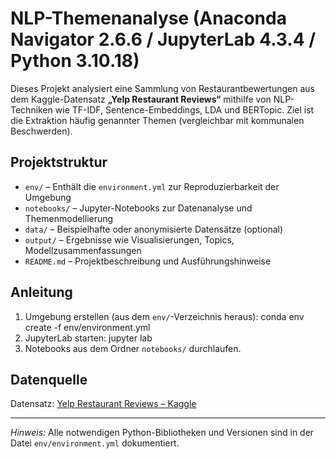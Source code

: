 # NLP-Themenanalyse (Anaconda Navigator 2.6.6 / JupyterLab 4.3.4 / Python 3.10.18)

Dieses Projekt analysiert eine Sammlung von Restaurantbewertungen aus dem Kaggle-Datensatz **„Yelp Restaurant Reviews“** mithilfe von NLP-Techniken wie TF-IDF, Sentence-Embeddings, LDA und BERTopic. Ziel ist die Extraktion häufig genannter Themen (vergleichbar mit kommunalen Beschwerden).

## Projektstruktur

- `env/` – Enthält die `environment.yml` zur Reproduzierbarkeit der Umgebung
- `notebooks/` – Jupyter-Notebooks zur Datenanalyse und Themenmodellierung
- `data/` – Beispielhafte oder anonymisierte Datensätze (optional)
- `output/` – Ergebnisse wie Visualisierungen, Topics, Modellzusammenfassungen
- `README.md` – Projektbeschreibung und Ausführungshinweise

## Anleitung

1. Umgebung erstellen (aus dem `env/`-Verzeichnis heraus): conda env create -f env/environment.yml
2. JupyterLab starten: jupyter lab
3. Notebooks aus dem Ordner `notebooks/` durchlaufen.

## Datenquelle

Datensatz: [Yelp Restaurant Reviews – Kaggle](https://www.kaggle.com/datasets/farukalam/yelp-restaurant-reviews)

---

*Hinweis:* Alle notwendigen Python-Bibliotheken und Versionen sind in der Datei `env/environment.yml` dokumentiert.

